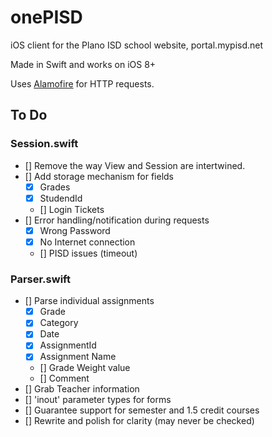 # onePISD
iOS client for the Plano ISD school website, portal.mypisd.net

Made in Swift and works on iOS 8+

Uses [Alamofire](https://github.com/Alamofire/Alamofire) for HTTP requests.

## To Do

### Session.swift
- [] Remove the way View and Session are intertwined.
- [] Add storage mechanism for fields
	- [x] Grades
	- [x] StudendId
	- [] Login Tickets
- [] Error handling/notification during requests
	- [x] Wrong Password
	- [x] No Internet connection
	- [] PISD issues (timeout)

### Parser.swift
- [] Parse individual assignments
	- [x] Grade
	- [x] Category
	- [x] Date
	- [x] AssignmentId
	- [x] Assignment Name
	- [] Grade Weight value
	- [] Comment
- [] Grab Teacher information
- [] 'inout' parameter types for forms
- [] Guarantee support for semester and 1.5 credit courses
- [] Rewrite and polish for clarity (may never be checked)


